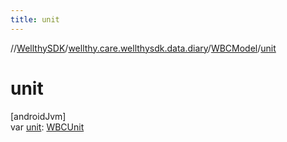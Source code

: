 ```yaml
---
title: unit
---
```

//[WellthySDK](../../../index.html)/[wellthy.care.wellthysdk.data.diary](../index.html)/[WBCModel](index.html)/[unit](unit.html)



# unit



[androidJvm]\
var [unit](unit.html): [WBCUnit](../-w-b-c-unit/index.html)




